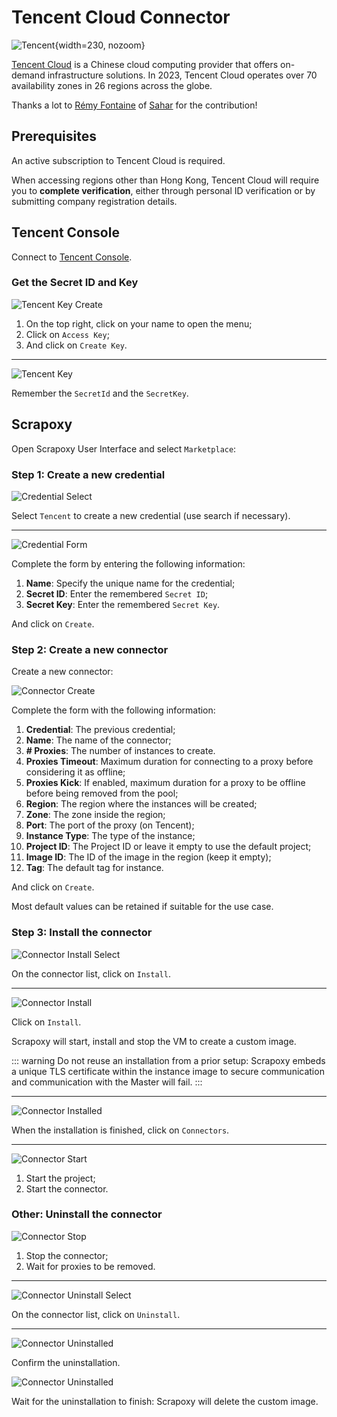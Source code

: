 # Tencent Cloud Connector

![Tencent](/assets/images/tencent.svg){width=230, nozoom}

[Tencent Cloud](/l/tencent) is a Chinese cloud computing provider that offers on-demand infrastructure solutions. 
In 2023, Tencent Cloud operates over 70 availability zones in 26 regions across the globe.

Thanks a lot to [Rémy Fontaine](/l/github-remyft) of [Sahar](/l/sahar) for the contribution!


## Prerequisites

An active subscription to Tencent Cloud is required.

When accessing regions other than Hong Kong, Tencent Cloud will require you to **complete verification**, 
either through personal ID verification or by submitting company registration details.


## Tencent Console

Connect to [Tencent Console](/l/tencent-console).


### Get the Secret ID and Key

![Tencent Key Create](tencent_key_create.png)

1. On the top right, click on your name to open the menu;
2. Click on `Access Key`;
3. And click on `Create Key`.

---

![Tencent Key](tencent_key.png)

Remember the `SecretId` and the `SecretKey`.


## Scrapoxy

Open Scrapoxy User Interface and select `Marketplace`:


### Step 1: Create a new credential

![Credential Select](spx_credential_select.png)

Select `Tencent` to create a new credential (use search if necessary).

---

![Credential Form](spx_credential_create.png)

Complete the form by entering the following information:
1. **Name**: Specify the unique name for the credential;
2. **Secret ID**: Enter the remembered `Secret ID`;
3. **Secret Key**: Enter the remembered `Secret Key`.

And click on `Create`.


### Step 2: Create a new connector

Create a new connector:

![Connector Create](spx_connector_create.png)

Complete the form with the following information:
1. **Credential**: The previous credential;
2. **Name**: The name of the connector;
3. **# Proxies**: The number of instances to create.
4. **Proxies Timeout**: Maximum duration for connecting to a proxy before considering it as offline;
5. **Proxies Kick**: If enabled, maximum duration for a proxy to be offline before being removed from the pool;
6. **Region**: The region where the instances will be created;
7. **Zone**: The zone inside the region;
8. **Port**: The port of the proxy (on Tencent);
9. **Instance Type**: The type of the instance;
10. **Project ID**: The Project ID or leave it empty to use the default project;
11. **Image ID**: The ID of the image in the region (keep it empty);
12. **Tag**: The default tag for instance.

And click on `Create`.

Most default values can be retained if suitable for the use case.


### Step 3: Install the connector

![Connector Install Select](spx_connector_install_select.png)

On the connector list, click on `Install`.

---

![Connector Install](spx_connector_install.png)

Click on `Install`.

Scrapoxy will start, install and stop the VM to create a custom image.

::: warning
Do not reuse an installation from a prior setup:
Scrapoxy embeds a unique TLS certificate within the instance image to secure communication and communication with the Master will fail.
:::

---

![Connector Installed](spx_connector_installed.png)

When the installation is finished, click on `Connectors`.

---

![Connector Start](spx_connector_start.png)

1. Start the project;
2. Start the connector.


### Other: Uninstall the connector

![Connector Stop](spx_connector_stop.png)

1. Stop the connector;
2. Wait for proxies to be removed.

---

![Connector Uninstall Select](spx_connector_uninstall_select.png)

On the connector list, click on `Uninstall`.

---

![Connector Uninstalled](spx_connector_uninstall_confirm.png)

Confirm the uninstallation.

![Connector Uninstalled](spx_connector_uninstalled.png)

Wait for the uninstallation to finish: Scrapoxy will delete the custom image.
